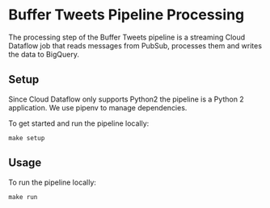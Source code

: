 # Buffer Tweets Pipeline Processing

The processing step of the Buffer Tweets pipeline is a streaming Cloud Dataflow job that reads messages from PubSub, processes them and writes the data to BigQuery.

## Setup

Since Cloud Dataflow only supports Python2 the pipeline is a Python 2 application.
We use pipenv to manage dependencies.

To get started and run the pipeline locally:

```
make setup
```

## Usage

To run the pipeline locally:

```
make run
```
